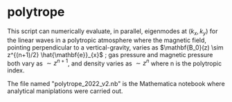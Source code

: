 # polytrope

This script can numerically evaluate, in parallel, eigenmodes at $(k_x, k_y)$ for the linear waves in a polytropic atmosphere where the magnetic field, pointing perpendicular to a vertical-gravity, varies as $\mathbf{B_0}(z) \sim z^{(n+1)/2} \hat{\mathbf{e}}_{x}$ ; gas pressure and magnetic pressure both vary as $\sim z^{n+1}$, and density varies as $\sim z^n$ where n is the polytropic index.

The file named "polytrope_2022_v2.nb" is the Mathematica notebook where analytical maniplations were carried out.
